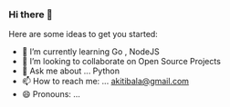 ### Hi there 👋



Here are some ideas to get you started:

- 🌱 I’m currently learning Go , NodeJS 
- 👯 I’m looking to collaborate on Open Source Projects
- 💬 Ask me about ... Python
- 📫 How to reach me: ... akitibala@gmail.com
- 😄 Pronouns: ...

